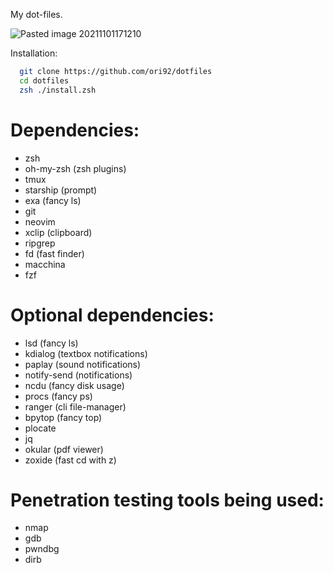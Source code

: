 My dot-files.

![Pasted image 20211101171210](https://user-images.githubusercontent.com/35110056/179995707-721bf567-5871-4fce-b01a-f85c86a93811.png)

Installation:
```bash
  git clone https://github.com/ori92/dotfiles
  cd dotfiles
  zsh ./install.zsh

```

# Dependencies:

* zsh
* oh-my-zsh (zsh plugins)
* tmux
* starship (prompt)
* exa (fancy ls)
* git
* neovim
* xclip (clipboard)
* ripgrep
* fd (fast finder)
* macchina
* fzf
  
# Optional dependencies:

* lsd (fancy ls)
* kdialog (textbox notifications)
* paplay  (sound notifications)
* notify-send (notifications)
* ncdu (fancy disk usage)
* procs (fancy ps)
* ranger (cli file-manager)
* bpytop (fancy top)
* plocate
* jq
* okular (pdf viewer)
* zoxide (fast cd with z)


# Penetration testing tools being used:

* nmap
* gdb
* pwndbg
* dirb
